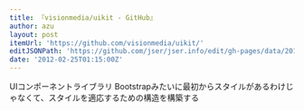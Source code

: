 ```yaml
---
title: 『visionmedia/uikit - GitHub』
author: azu
layout: post
itemUrl: 'https://github.com/visionmedia/uikit/'
editJSONPath: 'https://github.com/jser/jser.info/edit/gh-pages/data/2012/02/index.json'
date: '2012-02-25T01:15:00Z'
---
```

UIコンポーネントライブラリ
Bootstrapみたいに最初からスタイルがあるわけじゃなくて、スタイルを適応するための構造を構築する
